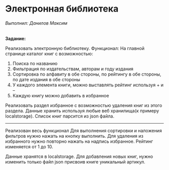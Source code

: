 # Электронная библиотека
###### Выполнил: Данилов Максим
**Задание:**

Реализовать электронную библиотеку.
Функционал:
На главной странице каталог книг с возможностью:
1. Поиска по названию
2. Фильтрация по издательствам, авторам и году издания
3. Сортировка по алфавиту в обе стороны, по рейтингу в обе стороны, по дате издания в обе стороны
4. У каждого элемента книги, можно выставлять рейтинг используя + и –
5. Каждую книгу можно добавить в избранное

Реализовать раздел избранное с возможностью удаления книг из этого раздела.
Данные хранить используя любые веб хранилища(к примеру localstorage).
Список книг парсится из json файла.


------------

Реализован весь функционал
Для выполнения сортировки и наложения фильтров нужно нажать на кнопку выполнить. Для удаления из избранного нужно повторно нажать на надпись избранное. Рейтинг изменяется от 1 до 10.

Данные хранятся в localstorage.
Для добавления новых книг, нужно изменить только файл json присвоив книге уникальный артикул.
